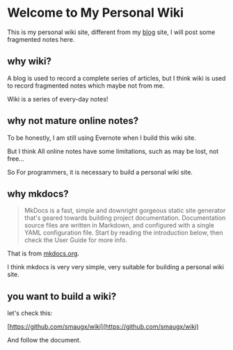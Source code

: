 # Welcome to My Personal Wiki

This is my personal wiki site, different from my [blog](http://rebootcat.com) site, I will post some fragmented notes here.

## why wiki?

A blog is used to record a complete series of articles, but I think wiki is used to record fragmented notes which maybe not from me.

Wiki is a series of every-day notes!


## why not mature online notes?

To be honestly, I am still using Evernote when I build this wiki site.

But I think All online notes have some limitations, such as may be lost, not free...

So For programmers, it is necessary to build a personal wiki site.

## why mkdocs?
>MkDocs is a fast, simple and downright gorgeous static site generator that's geared towards building project documentation. Documentation source files are written in Markdown, and configured with a single YAML configuration file. Start by reading the introduction below, then check the User Guide for more info.

That is from [mkdocs.org](https://www.mkdocs.org/).

I think mkdocs is very very simple, very suitable for building a personal wiki site.


## you want to build a wiki?
let's check this:

[https://github.com/smaugx/wiki](https://github.com/smaugx/wiki)

And follow the document.


